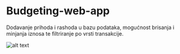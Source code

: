 # Budgeting-web-app

Dodavanje prihoda i rashoda u bazu podataka, mogućnost brisanja i minjanja iznosa te filtriranje po vrsti transakcije.

![alt text](https://user-images.githubusercontent.com/57639646/167265449-e6a4564d-e735-48db-979d-4d5baba88cd6.png)

